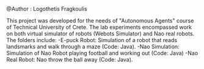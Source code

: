 @Author : Logothetis Fragkoulis

This project was developed for the needs of "Autonomous Agents" course of Technical University of Crete.
The lab experiments encompassed work on both virtual simulator of robots (Webots Simulator) and Nao real robots.
The folders include:
-E-puck Robot: Simulation of a robot that reads landsmarks and walk through a maze (Code: Java).
-Nao Simulation: Simulation of Nao Robot playing football and working out (Code: Java)
-Nao Real Robot: Νao throw the ball away (Code: Java).
